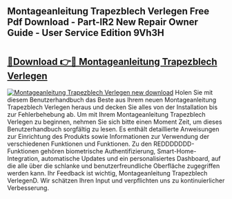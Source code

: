 ## Montageanleitung Trapezblech Verlegen Free Pdf Download - Part-lR2 New Repair Owner Guide - User Service Edition 9Vh3H

# <h2><a href="http://df7w5zt.blite.top/?on=Montageanleitung+Trapezblech+Verlegen">🔗Download 👉🔴 Montageanleitung Trapezblech Verlegen</a></h2>

[![Montageanleitung Trapezblech Verlegen new download](https://i.imgur.com/lujVjoI.png)](http://df7w5zt.blite.top/?on=Montageanleitung+Trapezblech+Verlegen)
Holen Sie mit diesem Benutzerhandbuch das Beste aus Ihrem neuen Montageanleitung Trapezblech Verlegen heraus und decken Sie alles von der Installation bis zur Fehlerbehebung ab. Um mit Ihrem Montageanleitung Trapezblech Verlegen zu beginnen, nehmen Sie sich bitte einen Moment Zeit, um dieses Benutzerhandbuch sorgfältig zu lesen. Es enthält detaillierte Anweisungen zur Einrichtung des Produkts sowie Informationen zur Verwendung der verschiedenen Funktionen und Funktionen. Zu den REDDDDDDD-Funktionen gehören biometrische Authentifizierung, Smart-Home-Integration, automatische Updates und ein personalisiertes Dashboard, auf die alle über die schlanke und benutzerfreundliche Oberfläche zugegriffen werden kann. Ihr Feedback ist wichtig, Montageanleitung Trapezblech VerlegenD. Wir schätzen Ihren Input und verpflichten uns zu kontinuierlicher Verbesserung.

